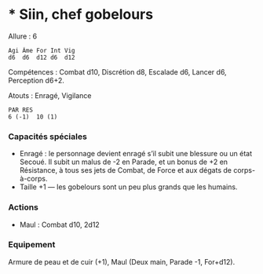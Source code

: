 
# * Siin, chef gobelours

Allure : 6

	Agi	Âme	For	Int	Vig
	d6	d6	d12	d6	d12

Compétences : Combat d10, Discrétion d8, Escalade d6, Lancer d6, Perception d6+2.

Atouts : Enragé, Vigilance

	PAR	RES
	6 (-1)	10 (1)

### Capacités spéciales
- Enragé : le personnage devient enragé s’il subit une blessure ou un état Secoué. Il subit un malus de -2 en Parade, et un bonus de +2 en Résistance, à tous ses jets de Combat, de Force et aux dégats de corps-à-corps.
- Taille +1 — les gobelours sont un peu plus grands que les humains.

### Actions
- Maul : Combat d10, 2d12

### Equipement
Armure de peau et de cuir (+1), Maul (Deux main, Parade -1, For+d12).
